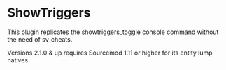 # ShowTriggers

This plugin replicates the showtriggers_toggle console command without the need of sv_cheats.

Versions 2.1.0 & up requires Sourcemod 1.11 or higher for its entity lump natives.
